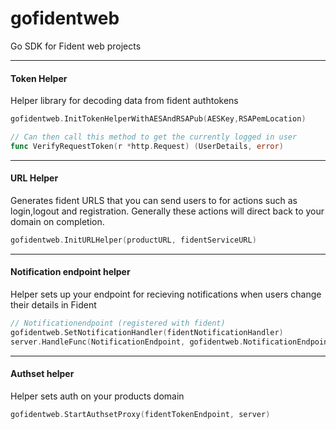 # gofidentweb
Go SDK for Fident web projects

---
#### Token Helper
Helper library for decoding data from fident authtokens
```go
gofidentweb.InitTokenHelperWithAESAndRSAPub(AESKey,RSAPemLocation)

// Can then call this method to get the currently logged in user
func VerifyRequestToken(r *http.Request) (UserDetails, error)
```

---
#### URL Helper
Generates fident URLS that you can send users to for actions such as login,logout and registration. Generally these actions will direct back to your domain on completion.
```go
gofidentweb.InitURLHelper(productURL, fidentServiceURL)
```

---
#### Notification endpoint helper
Helper sets up your endpoint for recieving notifications when users change their details in Fident
```go
// Notificationendpoint (registered with fident)
gofidentweb.SetNotificationHandler(fidentNotificationHandler)
server.HandleFunc(NotificationEndpoint, gofidentweb.NotificationEndpoint)
```

---
#### Authset helper
Helper sets auth on your products domain
```go
gofidentweb.StartAuthsetProxy(fidentTokenEndpoint, server)
```